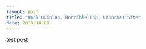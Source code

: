 ```yaml
---
layout: post
title: "Hank Quinlan, Horrible Cop, Launches Site"
date: 2018-10-01
---
```


test post
